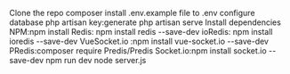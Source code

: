 Clone the repo
composer install
.env.example file to .env
configure database
php artisan key:generate
php artisan serve
Install dependencies NPM:npm install Redis: npm install redis --save-dev ioRedis: npm install ioredis --save-dev VueSocket.io :npm install vue-socket.io --save-dev PRedis:composer require Predis/Predis Socket.io:npm install socket.io --save-dev
npm run dev
node server.js

